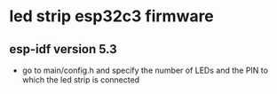 # led strip esp32c3 firmware
## esp-idf version 5.3
* go to main/config.h and specify the number of LEDs and the PIN to which the led strip is connected